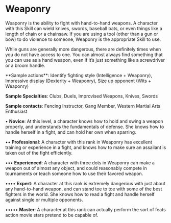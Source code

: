# Weaponry

Weaponry is the ability to fight with
hand-to-hand weapons. A character with
this Skill can wield knives, swords, baseball
bats, or even things like a length of chain or
a chainsaw. If you are using a tool (other than a
gun or bow) to do violence to someone, Weaponry
is the appropriate Skill to use.

While guns are generally more dangerous, there are
definitely times when you do not have access to one. You
can almost always find something that you can use as a
hand weapon, even if it’s just something like a screwdriver
or a broom handle.

<Long>
**Sample actions**: Identify fighting style (Intelligence +
Weaponry), Impressive display (Dexterity + Weaponry),
Size up opponent (Wits + Weaponry)

**Sample Specialties**: Clubs, Duels, Improvised Weapons,
Knives, Swords

**Sample contacts**: Fencing Instructor, Gang Member,
Western Martial Arts Enthusiast

• **Novice**: At this level, a character knows how to
hold and swing a weapon properly, and understands the fundamentals of defense. She knows
how to handle herself in a fight, and can hold her
own when sparring.

•• **Professional**: A character with this rank in
Weaponry has excellent training or experience in
a fight, and knows how to make sure an assailant
is taken out of the fight efficiently.

••• **Experienced**: A character with three dots in
Weaponry can make a weapon out of almost any object, and could reasonably compete in tournaments
or teach someone how to use their favored weapon.

•••• **Expert**: A character at this rank is extremely dangerous with just about any hand-to-hand weapon, and
can stand toe to toe with some of the best fighters
in the world. She knows how to read a fight and
handle herself against single or multiple opponents.

••••• **Master**: A character at this rank can actually perform the sort of feats action movie stars pretend
to be capable of.
</Long>